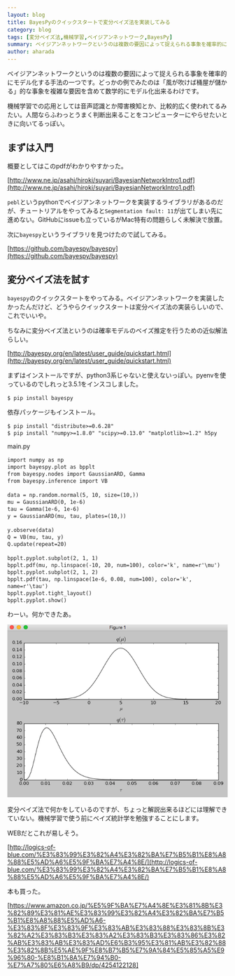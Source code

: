 ```yaml
---
layout: blog
title: BayesPyのクイックスタートで変分ベイズ法を実装してみる
category: blog
tags: [変分ベイズ法,機械学習,ベイジアンネットワーク,BayesPy]  
summary: ベイジアンネットワークというのは複数の要因によって捉えられる事象を確率的にモデル化する手法の一つです。
author: aharada
---
```


ベイジアンネットワークというのは複数の要因によって捉えられる事象を確率的にモデル化する手法の一つです。どっかの例でみたのは「風が吹けば桶屋が儲かる」的な事象を複雑な要因を含めて数学的にモデル化出来るわけです。

機械学習での応用としては音声認識とか障害検知とか、比較的広く使われてるみたい。人間ならふわっとうまく判断出来ることをコンピューターにやらせたいときに向いてるっぽい。

## まずは入門
概要としてはこのpdfがわかりやすかった。

[http://www.ne.jp/asahi/hiroki/suyari/BayesianNetworkIntro1.pdf](http://www.ne.jp/asahi/hiroki/suyari/BayesianNetworkIntro1.pdf)

`pebl`というpythonでベイジアンネットワークを実装するライブラリがあるのだが、チュートリアルをやってみると`Segmentation fault: 11`が出てしまい先に進めない。GitHubにissueも立っているがMac特有の問題らしく未解決で放置。

次に`bayespy`というライブラリを見つけたので試してみる。

[https://github.com/bayespy/bayespy](https://github.com/bayespy/bayespy)

## 変分ベイズ法を試す
`bayespy`のクイックスタートをやってみる。ベイジアンネットワークを実装したかったんだけど、どうやらクイックスタートは変分ベイズ法の実装らしいので、これでいいや。

ちなみに変分ベイズ法というのは確率モデルのベイズ推定を行うための近似解法らしい。

[http://bayespy.org/en/latest/user_guide/quickstart.html](http://bayespy.org/en/latest/user_guide/quickstart.html)

まずはインストールですが、python3系じゃないと使えないっぽい。pyenvを使っているのでしれっと3.5.1をインスコしました。

```
$ pip install bayespy
```

依存パッケージもインストール。

```
$ pip install "distribute>=0.6.28"
$ pip install "numpy>=1.8.0" "scipy>=0.13.0" "matplotlib>=1.2" h5py
```

main.py

```
import numpy as np
import bayespy.plot as bpplt
from bayespy.nodes import GaussianARD, Gamma
from bayespy.inference import VB

data = np.random.normal(5, 10, size=(10,))
mu = GaussianARD(0, 1e-6)
tau = Gamma(1e-6, 1e-6)
y = GaussianARD(mu, tau, plates=(10,))

y.observe(data)
Q = VB(mu, tau, y)
Q.update(repeat=20)

bpplt.pyplot.subplot(2, 1, 1)
bpplt.pdf(mu, np.linspace(-10, 20, num=100), color='k', name=r'\mu')
bpplt.pyplot.subplot(2, 1, 2)
bpplt.pdf(tau, np.linspace(1e-6, 0.08, num=100), color='k', name=r'\tau')
bpplt.pyplot.tight_layout()
bpplt.pyplot.show()
```

わーい。何かできたあ。

![](../images/blog/2016-07-03-bayespy-quick-start/graph.png)

変分ベイズ法で何かをしているのですが、ちょっと解説出来るほどには理解できていない。機械学習で使う前にベイズ統計学を勉強することにします。

WEBだとこれが易しそう。

[http://logics-of-blue.com/%E3%83%99%E3%82%A4%E3%82%BA%E7%B5%B1%E8%A8%88%E5%AD%A6%E5%9F%BA%E7%A4%8E/](http://logics-of-blue.com/%E3%83%99%E3%82%A4%E3%82%BA%E7%B5%B1%E8%A8%88%E5%AD%A6%E5%9F%BA%E7%A4%8E/)

本も買った。

[https://www.amazon.co.jp/%E5%9F%BA%E7%A4%8E%E3%81%8B%E3%82%89%E3%81%AE%E3%83%99%E3%82%A4%E3%82%BA%E7%B5%B1%E8%A8%88%E5%AD%A6-%E3%83%8F%E3%83%9F%E3%83%AB%E3%83%88%E3%83%8B%E3%82%A2%E3%83%B3%E3%83%A2%E3%83%B3%E3%83%86%E3%82%AB%E3%83%AB%E3%83%AD%E6%B3%95%E3%81%AB%E3%82%88%E3%82%8B%E5%AE%9F%E8%B7%B5%E7%9A%84%E5%85%A5%E9%96%80-%E8%B1%8A%E7%94%B0-%E7%A7%80%E6%A8%B9/dp/4254122128]
